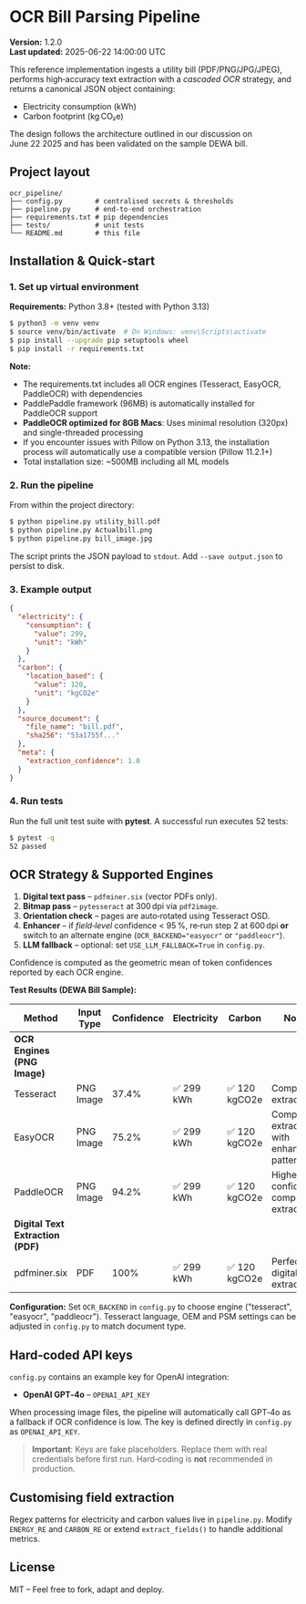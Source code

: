 # OCR Bill Parsing Pipeline

**Version:** 1.2.0  
**Last updated:** 2025-06-22 14:00:00 UTC

This reference implementation ingests a utility bill (PDF/PNG/JPG/JPEG), performs high‑accuracy text
extraction with a *cascaded OCR* strategy, and returns a canonical JSON object containing:

* Electricity consumption (kWh)
* Carbon footprint (kg CO₂e)

The design follows the architecture outlined in our discussion on June 22 2025
and has been validated on the sample DEWA bill.  

## Project layout

```
ocr_pipeline/
├── config.py        # centralised secrets & thresholds
├── pipeline.py      # end‑to‑end orchestration
├── requirements.txt # pip dependencies
├── tests/           # unit tests
└── README.md        # this file
```

## Installation & Quick‑start

### 1. Set up virtual environment

**Requirements:** Python 3.8+ (tested with Python 3.13)

```bash
$ python3 -m venv venv
$ source venv/bin/activate  # On Windows: venv\Scripts\activate
$ pip install --upgrade pip setuptools wheel
$ pip install -r requirements.txt
```

**Note:** 
- The requirements.txt includes all OCR engines (Tesseract, EasyOCR, PaddleOCR) with dependencies
- PaddlePaddle framework (96MB) is automatically installed for PaddleOCR support
- **PaddleOCR optimized for 8GB Macs**: Uses minimal resolution (320px) and single-threaded processing
- If you encounter issues with Pillow on Python 3.13, the installation process will automatically use a compatible version (Pillow 11.2.1+)
- Total installation size: ~500MB including all ML models

### 2. Run the pipeline
From within the project directory:
```bash
$ python pipeline.py utility_bill.pdf
$ python pipeline.py Actualbill.png
$ python pipeline.py bill_image.jpg
```

The script prints the JSON payload to `stdout`. Add `--save output.json`
to persist to disk.

### 3. Example output
```json
{
  "electricity": {
    "consumption": {
      "value": 299,
      "unit": "kWh"
    }
  },
  "carbon": {
    "location_based": {
      "value": 120,
      "unit": "kgCO2e"
    }
  },
  "source_document": {
    "file_name": "bill.pdf",
    "sha256": "53a1755f..."
  },
  "meta": {
    "extraction_confidence": 1.0
  }
}
```

### 4. Run tests

Run the full unit test suite with **pytest**. A successful run executes 52 tests:

```bash
$ pytest -q
52 passed
```

## OCR Strategy & Supported Engines

1. **Digital text pass** – `pdfminer.six` (vector PDFs only).
2. **Bitmap pass** – `pytesseract` at 300 dpi via `pdf2image`.
3. **Orientation check** – pages are auto‑rotated using Tesseract OSD.
4. **Enhancer** – if *field‑level* confidence < 95 %, re‑run step 2 at 600 dpi
   **or** switch to an alternate engine (`OCR_BACKEND="easyocr"` or `"paddleocr"`).
5. **LLM fallback** – optional: set `USE_LLM_FALLBACK=True` in `config.py`.

Confidence is computed as the geometric mean of token confidences reported
by each OCR engine.

**Test Results (DEWA Bill Sample):**

| Method | Input Type | Confidence | Electricity | Carbon | Notes |
|--------|------------|------------|-------------|---------|-------|
| **OCR Engines (PNG Image)** |
| Tesseract | PNG Image | 37.4% | ✅ 299 kWh | ✅ 120 kgCO2e | Complete extraction |
| EasyOCR | PNG Image | 75.2% | ✅ 299 kWh | ✅ 120 kgCO2e | Complete extraction with enhanced patterns |
| PaddleOCR | PNG Image | 94.2% | ✅ 299 kWh | ✅ 120 kgCO2e | Highest confidence, complete extraction |
| **Digital Text Extraction (PDF)** |
| pdfminer.six | PDF | 100% | ✅ 299 kWh | ✅ 120 kgCO2e | Perfect digital text extraction |

**Configuration:**
Set `OCR_BACKEND` in `config.py` to choose engine ("tesseract", "easyocr", "paddleocr"). 
Tesseract language, OEM and PSM settings can be adjusted in `config.py` to match document type.

## Hard‑coded API keys

`config.py` contains an example key for OpenAI integration:

* **OpenAI GPT‑4o** – `OPENAI_API_KEY`

When processing image files, the pipeline will automatically call GPT‑4o as a
fallback if OCR confidence is low. The key is defined directly in `config.py` as
`OPENAI_API_KEY`.

> **Important**: Keys are fake placeholders. Replace them with real credentials
> before first run. Hard‑coding is **not** recommended in production.

## Customising field extraction

Regex patterns for electricity and carbon values live in `pipeline.py`.
Modify `ENERGY_RE` and `CARBON_RE` or extend `extract_fields()` to
handle additional metrics.

## License

MIT – Feel free to fork, adapt and deploy.
